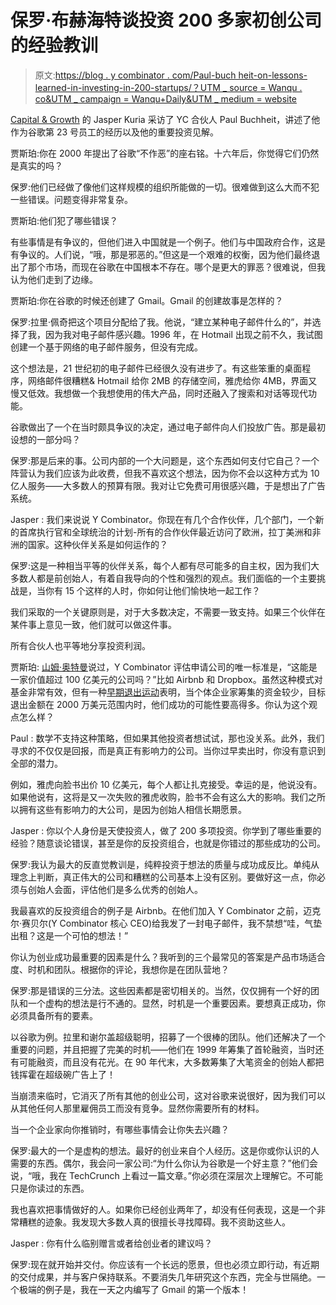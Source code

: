 # 保罗·布赫海特谈投资 200 多家初创公司的经验教训

> 原文:[https://blog . y combinator . com/Paul-buch heit-on-lessons-learned-in-investing-in-200-startups/？UTM _ source = Wanqu . co&UTM _ campaign = Wanqu+Daily&UTM _ medium = website](https://blog.ycombinator.com/paul-buchheit-on-lessons-learned-from-investing-in-200-startups/?utm_source=wanqu.co&utm_campaign=Wanqu+Daily&utm_medium=website)

[Capital & Growth](https://capitalandgrowth.org/index.html) 的 Jasper Kuria 采访了 YC 合伙人 Paul Buchheit，讲述了他作为谷歌第 23 号员工的经历以及他的重要投资见解。

贾斯珀:你在 2000 年提出了谷歌“不作恶”的座右铭。十六年后，你觉得它们仍然是真实的吗？

保罗:他们已经做了像他们这样规模的组织所能做的一切。很难做到这么大而不犯一些错误。问题变得非常复杂。

贾斯珀:他们犯了哪些错误？

有些事情是有争议的，但他们进入中国就是一个例子。他们与中国政府合作，这是有争议的。人们说，“哦，那是邪恶的。”但这是一个艰难的权衡，因为他们最终退出了那个市场，而现在谷歌在中国根本不存在。哪个是更大的罪恶？很难说，但我认为他们走到了边缘。

贾斯珀:你在谷歌的时候还创建了 Gmail。Gmail 的创建故事是怎样的？

保罗:拉里·佩奇把这个项目分配给了我。他说，“建立某种电子邮件什么的”，并选择了我，因为我对电子邮件感兴趣。1996 年，在 Hotmail 出现之前不久，我试图创建一个基于网络的电子邮件服务，但没有完成。

这个想法是，21 世纪初的电子邮件已经很久没有进步了。有这些笨重的桌面程序，网络邮件很糟糕& Hotmail 给你 2MB 的存储空间，雅虎给你 4MB，界面又慢又低效。我想做一个我想使用的伟大产品，同时还融入了搜索和对话等现代功能。

谷歌做出了一个在当时颇具争议的决定，通过电子邮件向人们投放广告。那是最初设想的一部分吗？

保罗:那是后来的事。公司内部的一个大问题是，这个东西如何支付它自己？一个阵营认为我们应该为此收费，但我不喜欢这个想法，因为你不会以这种方式为 10 亿人服务——大多数人的预算有限。我对让它免费可用很感兴趣，于是想出了广告系统。

Jasper : 我们来说说 Y Combinator。你现在有几个合作伙伴，几个部门，一个新的首席执行官和全球统治的计划-所有的合作伙伴最近访问了欧洲，拉丁美洲和非洲的国家。这种伙伴关系是如何运作的？

保罗:这是一种相当平等的伙伴关系，每个人都有尽可能多的自主权，因为我们大多数人都是前创始人，有着自我导向的个性和强烈的观点。我们面临的一个主要挑战是，当你有 15 个这样的人时，你如何让他们愉快地一起工作？

我们采取的一个关键原则是，对于大多数决定，不需要一致支持。如果三个伙伴在某件事上意见一致，他们就可以做这件事。

所有合伙人也平等地分享投资利润。

贾斯珀: [山姆·奥特曼](https://ycombinator.wpengine.com/author/sam-altman/)说过，Y Combinator 评估申请公司的唯一标准是，“这能是一家价值超过 100 亿美元的公司吗？”比如 Airbnb 和 Dropbox。虽然这种模式对基金非常有效，但有一种[早期退出运动](https://capitalandgrowth.org/page/unicorns)表明，当个体企业家筹集的资金较少，目标退出金额在 2000 万美元范围内时，他们成功的可能性要高得多。你认为这个观点怎么样？

Paul : 数学不支持这种策略，但如果其他投资者想试试，那也没关系。此外，我们寻求的不仅仅是回报，而是真正有影响力的公司。当你过早卖出时，你没有意识到全部的潜力。

例如，雅虎向脸书出价 10 亿美元，每个人都让扎克接受。幸运的是，他说没有。如果他说有，这将是又一次失败的雅虎收购，脸书不会有这么大的影响。我们之所以拥有这些有影响力的大公司，是因为创始人相信长期愿景。

Jasper : 你以个人身份是天使投资人，做了 200 多项投资。你学到了哪些重要的经验？随意谈论错误，甚至是你的反投资组合，也就是你错过的那些成功的公司。

保罗:我认为最大的反直觉教训是，纯粹投资于想法的质量与成功成反比。单纯从理念上判断，真正伟大的公司和糟糕的公司基本上没有区别。要做好这一点，你必须与创始人会面，评估他们是多么优秀的创始人。

我最喜欢的反投资组合的例子是 Airbnb。在他们加入 Y Combinator 之前，迈克尔·赛贝尔(Y Combinator 核心 CEO)给我发了一封电子邮件，我不禁想“哇，气垫出租？这是一个可怕的想法！”

你认为创业成功最重要的因素是什么？我听到的三个最常见的答案是产品市场适合度、时机和团队。根据你的评论，我想你是在团队营地？

保罗:那是错误的三分法。这些因素都是密切相关的。当然，仅仅拥有一个好的团队和一个虚构的想法是行不通的。显然，时机是一个重要因素。要想真正成功，你必须具备所有的要素。

以谷歌为例。拉里和谢尔盖超级聪明，招募了一个很棒的团队。他们还解决了一个重要的问题，并且把握了完美的时机——他们在 1999 年筹集了首轮融资，当时还有可能融资，而且没有花光。在 90 年代末，大多数筹集了大笔资金的创始人都把钱挥霍在超级碗广告上了！

当崩溃来临时，它消灭了所有其他的创业公司，这对谷歌来说很好，因为我们可以从其他任何人那里雇佣员工而没有竞争。显然你需要所有的材料。

当一个企业家向你推销时，有哪些事情会让你失去兴趣？

保罗:最大的一个是虚构的想法。最好的创业来自个人经历。这是你或你认识的人需要的东西。偶尔，我会问一家公司:“为什么你认为谷歌是一个好主意？”他们会说，“哦，我在 TechCrunch 上看过一篇文章。”你必须在深层次上理解它。不可能只是你读过的东西。

我也喜欢把事情做好的人。如果你已经创业两年了，却没有任何表现，这是一个非常糟糕的迹象。我发现大多数人真的很擅长寻找障碍。我不资助这些人。

Jasper : 你有什么临别赠言或者给创业者的建议吗？

保罗:现在就开始并交付。你应该有一个长远的愿景，但也必须立即行动，有近期的交付成果，并与客户保持联系。不要消失几年研究这个东西，完全与世隔绝。一个极端的例子是，我在一天之内编写了 Gmail 的第一个版本！